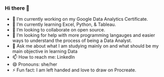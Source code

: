 ### Hi there 👋


- 🔭 I’m currently working on my Google Data Analytics Certificate.
- 🌱 I’m currently learning Excel, Python, & Tableau. 
- 👯 I’m looking to collaborate on open source.
- 🤔 I’m looking for help with more programming langauges and easier ways to understand the process of being a Data Analyst.
- 💬 Ask me about what I am studying mainly on and what should be my main objective in learning Data
- 📫 How to reach me: LinkedIn
- 😄 Pronouns: she/her
- ⚡ Fun fact: I am left handed and love to draw on Procreate.
